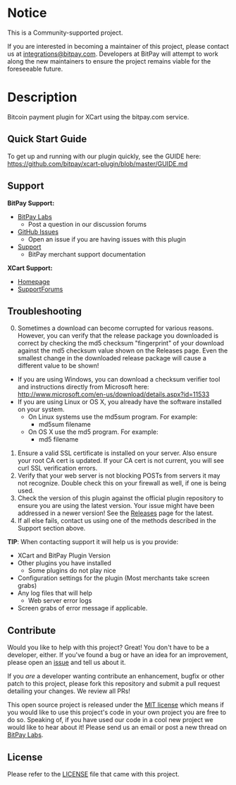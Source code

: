 # Notice

This is a Community-supported project.

If you are interested in becoming a maintainer of this project, please contact us at integrations@bitpay.com. Developers at BitPay will attempt to work along the new maintainers to ensure the project remains viable for the foreseeable future.

# Description

Bitcoin payment plugin for XCart using the bitpay.com service.

## Quick Start Guide

To get up and running with our plugin quickly, see the GUIDE here: https://github.com/bitpay/xcart-plugin/blob/master/GUIDE.md

## Support

**BitPay Support:**

* [BitPay Labs](https://labs.bitpay.com/c/plugins/xcart)
  * Post a question in our discussion forums
* [GitHub Issues](https://github.com/bitpay/xcart-plugin/issues)
  * Open an issue if you are having issues with this plugin
* [Support](https://support.bitpay.com)
  * BitPay merchant support documentation

**XCart Support:**

* [Homepage](http://www.x-cart.com/)
* [SupportForums](http://www.x-cart.com/help.html)

## Troubleshooting

0. Sometimes a download can become corrupted for various reasons.  However, you can verify that the release package you downloaded is correct by checking the md5 checksum "fingerprint" of your download against the md5 checksum value shown on the Releases page.  Even the smallest change in the downloaded release package will cause a different value to be shown!
  * If you are using Windows, you can download a checksum verifier tool and instructions directly from Microsoft here: http://www.microsoft.com/en-us/download/details.aspx?id=11533
  * If you are using Linux or OS X, you already have the software installed on your system.
    * On Linux systems use the md5sum program.  For example:
      * md5sum filename
    * On OS X use the md5 program.  For example:
      * md5 filename
1. Ensure a valid SSL certificate is installed on your server. Also ensure your root CA cert is updated. If your CA cert is not current, you will see curl SSL verification errors.
2. Verify that your web server is not blocking POSTs from servers it may not recognize. Double check this on your firewall as well, if one is being used.
3. Check the version of this plugin against the official plugin repository to ensure you are using the latest version. Your issue might have been addressed in a newer version! See the [Releases](https://github.com/bitpay/xcart-plugin/releases/latest) page for the latest.
4. If all else fails, contact us using one of the methods described in the Support section above.

**TIP**: When contacting support it will help us is you provide:

* XCart and BitPay Plugin Version
* Other plugins you have installed
  * Some plugins do not play nice
* Configuration settings for the plugin (Most merchants take screen grabs)
* Any log files that will help
  * Web server error logs
* Screen grabs of error message if applicable.

## Contribute

Would you like to help with this project?  Great!  You don't have to be a developer, either.  If you've found a bug or have an idea for an improvement, please open an [issue](https://github.com/bitpay/xcart-plugin/issues) and tell us about it.

If you *are* a developer wanting contribute an enhancement, bugfix or other patch to this project, please fork this repository and submit a pull request detailing your changes. We review all PRs!

This open source project is released under the [MIT license](http://opensource.org/licenses/MIT) which means if you would like to use this project's code in your own project you are free to do so.  Speaking of, if you have used our code in a cool new project we would like to hear about it!  Please send us an email or post a new thread on [BitPay Labs](https://labs.bitpay.com).

## License

Please refer to the [LICENSE](https://github.com/bitpay/xcart-plugin/blob/master/LICENSE) file that came with this project.
